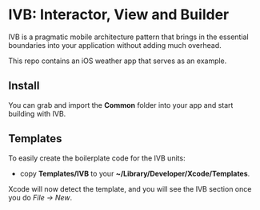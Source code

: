 # IVB: Interactor, View and Builder

IVB is a pragmatic mobile architecture pattern that brings in the essential boundaries into your application without adding much overhead.

This repo contains an iOS weather app that serves as an example.

## Install

You can grab and import the **Common** folder into your app and start building with IVB.

## Templates

To easily create the boilerplate code for the IVB units: 
* copy **Templates/IVB** to your **~/Library/Developer/Xcode/Templates**.

Xcode will now detect the template, and you will see the IVB section once you do *File -> New*.
